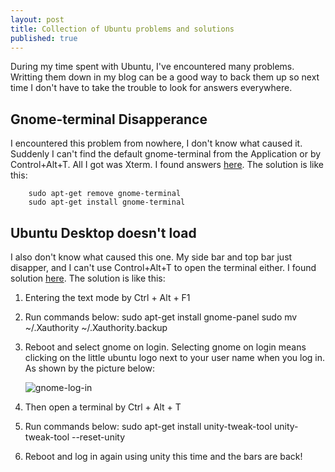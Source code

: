 ```yaml
---
layout: post
title: Collection of Ubuntu problems and solutions
published: true
---
```



During my time spent with Ubuntu, I've encountered many problems. Writting them down in my blog can be a good way to back them up so next time I don't have to take the trouble to look for answers everywhere.

## Gnome-terminal Disapperance

I encountered this problem from nowhere, I don't know what caused it. Suddenly I can't find the default gnome-terminal from the Application or by Control+Alt+T. All I got was Xterm. I found answers [here][1]. The solution is like this:

        sudo apt-get remove gnome-terminal
        sudo apt-get install gnome-terminal

## Ubuntu Desktop doesn't load

I also don't know what caused this one. My side bar and top bar just disapper, and I can't use Control+Alt+T to open the terminal either. I found solution [here][2]. The solution is like this:

1.  Entering the text mode by Ctrl + Alt + F1
2.  Run commands below:
        sudo apt-get install gnome-panel
        sudo mv ~/.Xauthority ~/.Xauthority.backup
3.  Reboot and select gnome on login. Selecting gnome on login means clicking on the little ubuntu logo next to your user name when you log in. As shown by the picture below:

    ![gnome-log-in][3]
4.  Then open a terminal by Ctrl + Alt + T
5.  Run commands below:
        sudo apt-get install unity-tweak-tool
        unity-tweak-tool --reset-unity
6.  Reboot and log in again using unity this time and the bars are back!

[1]: http://askubuntu.com/questions/356842/ubuntu-default-terminal-missing-on-13-04
[2]: http://askubuntu.com/questions/476930/ubuntu-desktop-does-not-load
[3]: https://raw.githubusercontent.com/sunshineatnoon/sunshineatnoon.github.io/master/images/gnome-log-in.png




